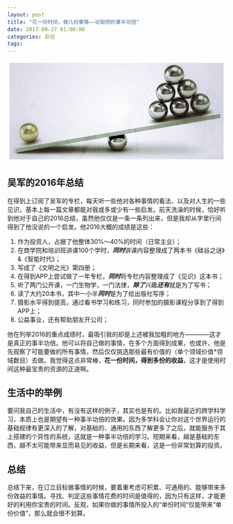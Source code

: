 ```yaml
---
layout: post
title: "花一份时间，做几份事情——论聪明的事半功倍"
date: 2017-09-27 01:00:00
categories: 杂记
tags: 
---
```

![](/assets/img/domorewithless.jpg)
## 吴军的2016年总结
在得到上订阅了吴军的专栏，每天听一些他对各种事情的看法、以及对人生的一些见识，基本上每一篇文章都能对我或多或少有一些启发。前天洗澡的时候，恰好听到他对于自己的2016总结，虽然他仅仅是一条一条列出来，但是我却从字里行间得到了他没说的一个启发。他2016大概的成绩是这些：
1. 作为投资人，占据了他整体30%～40%的时间（日常主业）；
2. 在商学院和培训班讲课100个学时，***同时***讲课内容整理成了两本书《硅谷之谜》&《智能时代》；
3. 写成了《文明之光》第四册；
4. 在得到APP上尝试做了一年专栏，***同时***将专栏内容整理成了《见识》这本书；
5. 听了两门公开课，一门生物学，一门法律，***除了***兴趣***还有***就是为了写书；
6. 读了大约20本书，其中一小半***同时***是为了给出版社写序；
7. 摄影水平得到提高，通过看书学习和练习，同时参加的摄影课程分享到了得到APP上；
8. 公益事业，还有帮助朋友开公司；

他在列举2016的重点成绩时，最吸引我的却是上述被我加粗的地方————这才是真正的事半功倍。他可以将自己做的事情，在多个方面得到成果，也或许，他是先观察了可能要做的所有事情，然后仅仅挑选那些最有价值的（单个领域价值*领域数目）去做。我觉得这点非常棒，**花一份时间，得到多份的收益**，这才是使用时间这种最宝贵的资源的正道啊。
## 生活中的举例
要问我自己的生活中，有没有这样的例子，其实也是有的。比如我最近的跨学科学习，本质上也是期望有一种事半功倍的效果。因为多学科会让你对这个世界运行的基础规律有更深入的了解，对基础的、通用的东西了解更多了之后，就能服务于其上搭建的个异性的系统，这就是一种事半功倍的学习。短期来看，越是基础的东西，越不太可能带来显而易见的收益，但是长期来看，这是一份非常划算的投资。
## 总结
总结下来，在订立目标做事情的时候，要着重考虑可积累、可通用的、能够带来多份效益的事情。寻找、判定这些事情花费的时间是值得的，因为只有这样，才能更好的利用你宝贵的时间。反观，如果你做的事情所投入的“单份时间“仅能带来“单份价值”，那么就会很不划算。